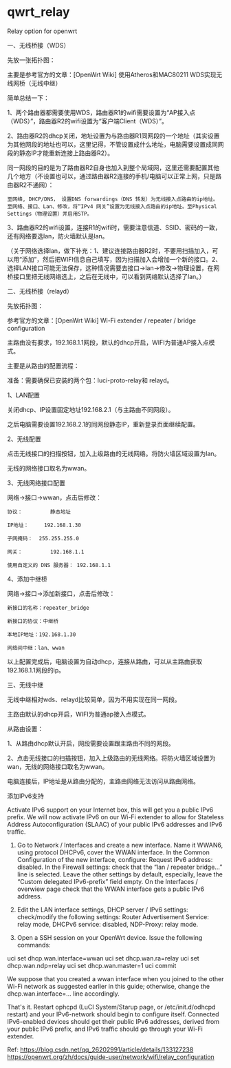 # qwrt_relay
Relay option for openwrt


一、无线桥接（WDS）

先放一张拓扑图：

主要是参考官方的文章：[OpenWrt Wiki] 使用Atheros和MAC80211 WDS实现无线网桥（无线中继）

简单总结一下：

1、两个路由器都需要使用WDS，路由器R1的wifi需要设置为“AP接入点（WDS）”，路由器R2的wifi设置为“客户端Client（WDS）”。

2、路由器R2的dhcp关闭，地址设置为与路由器R1同网段的一个地址（其实设置为其他网段的地址也可以，这里记得，不管设置成什么地址，电脑需要设置成同网段的静态IP才能重新连接上路由器R2）。

同一网段的目的是为了路由器R2自身也加入到整个局域网，这里还需要配置其他几个地方（不设置也可以，通过路由器R2连接的手机/电脑可以正常上网，只是路由器R2不通网）：

    至网络, DHCP/DNS， 设置DNS forwardings（DNS 转发）为无线接入点路由的ip地址。
    至网络、接口、Lan、修改，将“IPv4 网关”设置为无线接入点路由的ip地址。至Physical Settings（物理设置）并启用STP。

3、路由器R2的wifi设置，连接R1的wifi时，需要注意信道、SSID、密码的一致，还有网络要选lan，防火墙默认是lan。

（关于网络选择lan，做下补充：1、建议连接路由器R2时，不要用扫描加入，可以用“添加”，然后把WIFI信息自己填写，因为扫描加入会增加一个新的接口。2、选择LAN接口可能无法保存，这种情况需要去接口->lan->修改->物理设置，在网桥接口里把无线网络选上，之后在无线中，可以看到网络默认选择了lan。）

二、无线桥接（relayd）

先放拓扑图：

参考官方的文章：[OpenWrt Wiki] Wi-Fi extender / repeater / bridge configuration

主路由没有要求，192.168.1.1网段，默认的dhcp开启，WIFI为普通AP接入点模式。

主要是从路由的配置流程：

准备：需要确保已安装的两个包：luci-proto-relay和 relayd。

1、LAN配置

关闭dhcp、IP设置固定地址192.168.2.1（与主路由不同网段）。

之后电脑需要设置192.168.2.1的同网段静态IP，重新登录页面继续配置。

2、无线配置

点击无线接口的扫描按钮，加入上级路由的无线网络。将防火墙区域设置为lan。

无线的网络接口取名为wwan。

3、无线网络接口配置

网络->接口->wwan，点击后修改：

    协议：         静态地址

    IP地址：     192.168.1.30

    子网掩码：  255.255.255.0

    网关：         192.168.1.1

    使用自定义的 DNS 服务器： 192.168.1.1

4、添加中继桥

网络->接口->添加新接口，点击后修改：

    新接口的名称：repeater_bridge

    新接口的协议：中继桥

    本地IP地址：192.168.1.30

    网络间中继：lan、wwan

以上配置完成后，电脑设置为自动dhcp，连接从路由，可以从主路由获取192.168.1.1网段的ip。

三、无线中继

无线中继相对wds、relayd比较简单，因为不用实现在同一网段。

主路由默认的dhcp开启，WIFI为普通ap接入点模式。

从路由设置：

1、从路由dhcp默认开启，网段需要设置跟主路由不同的网段。

2、点击无线接口的扫描按钮，加入上级路由的无线网络。将防火墙区域设置为wan，无线的网络接口取名为wwan。

电脑连接后，IP地址是从路由分配的，主路由网络无法访问从路由网络。

添加IPv6支持

Activate IPv6 support on your Internet box, this will get you a public IPv6 prefix. We will now activate IPv6 on our Wi-Fi extender to allow for Stateless Address Autoconfiguration (SLAAC) of your public IPv6 addresses and IPv6 traffic.

1. Go to Network / Interfaces and create a new interface. Name it WWAN6, using protocol DHCPv6, cover the WWAN interface. In the Common Configuration of the new interface, configure: Request IPv6 address: disabled. In the Firewall settings: check that the “lan / repeater bridge…” line is selected. Leave the other settings by default, especially, leave the “Custom delegated IPv6-prefix” field empty. On the Interfaces / overwiew page check that the WWAN interface gets a public IPv6 address.

2. Edit the LAN interface settings, DHCP server / IPv6 settings: check/modify the following settings: Router Advertisement Service: relay mode, DHCPv6 service: disabled, NDP-Proxy: relay mode.

3. Open a SSH session on your OpenWrt device. Issue the following commands:

uci set dhcp.wan.interface=wwan
uci set dhcp.wan.ra=relay
uci set dhcp.wan.ndp=relay
uci set dhcp.wan.master=1
uci commit

We suppose that you created a wwan interface when you joined to the other Wi-Fi network as suggested earlier in this guide; otherwise, change the dhcp.wan.interface=… line accordingly.

That's it. Restart ophcpd (LuCI System/Starup page, or /etc/init.d/odhcpd restart) and your IPv6-network should begin to configure itself. Connected IPv6-enabled devices should get their public IPv6 addresses, derived from your public IPv6 prefix, and IPv6 traffic should go through your Wi-Fi extender.


Ref: 
https://blog.csdn.net/qq_26202991/article/details/133127238
https://openwrt.org/zh/docs/guide-user/network/wifi/relay_configuration
